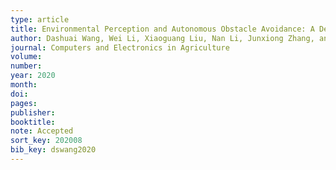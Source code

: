 ```yaml
---
type: article
title: Environmental Perception and Autonomous Obstacle Avoidance: A Deep Learning and Depth Camera Combined Solution
author: Dashuai Wang, Wei Li, Xiaoguang Liu, Nan Li, Junxiong Zhang, and Chunlong Zhang
journal: Computers and Electronics in Agriculture
volume:
number:
year: 2020
month:
doi:
pages:
publisher:
booktitle:
note: Accepted
sort_key: 202008
bib_key: dswang2020
---
```


